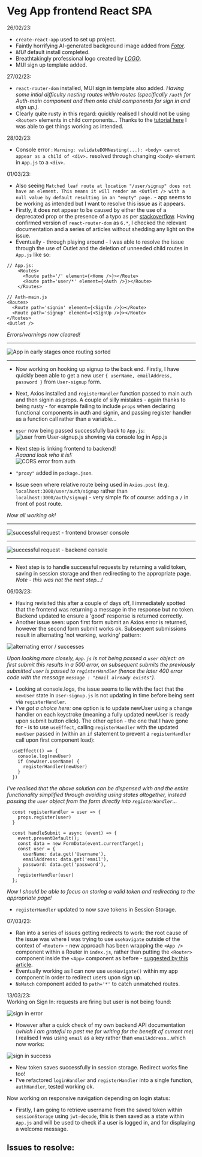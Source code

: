 # Veg App frontend React SPA        

26/02/23:       
- `create-react-app` used to set up project.        
- Faintly horrifying AI-generated background image added from [_Fotor_](http://fotor.com/).            
- _MUI_ default install completed.      
- Breathtakingly professional logo created by [_LOGO_](https://app.logo.com/).     
- MUI sign up template added.       

27/02/23:       
- `react-router-dom` installed, MUI sign in template also added. _Having some intial difficulty nesting routes within routes (specifically `/auth` for Auth-main component and then onto child components for sign in and sign up.)_.       
- Clearly quite rusty in this regard: quickly realised I should not be using `<Router>` elements in child components... Thanks to the [tutorial here](https://dev.to/tywenk/how-to-use-nested-routes-in-react-router-6-4jhd) I was able to get things working as intended.      

28/02/23:       
- Console error : `Warning: validateDOMNesting(...): <body> cannot appear as a child of <div>.` resolved through changing `<body>` element in `App.js` to a `<div>`.        

01/03/23:       
- Also seeing `Matched leaf route at location "/user/signup" does not have an element. This means it will render an <Outlet /> with a null value by default resulting in an "empty" page.` - app seems to be working as intended but I want to resolve this issue as it appears.      
- Firstly, it does not appear to be caused by either the use of a deprecated prop or the presence of a typo as per [stackoverflow](https://stackoverflow.com/questions/69854011/matched-leaf-route-at-location-does-not-have-an-element). Having confirmed version of `react-router-dom` as `6.*`, I checked the relevant documentation and a series of articles without shedding any light on the issue.       
- Eventually - through playing around - I was able to resolve the issue through the use of Outlet and the deletion of unneeded child routes in `App.js` like so:     

```
// App.js:
    <Routes>
      <Route path='/' element={<Home />}></Route>
      <Route path='user/*' element={<Auth />}></Route>
    </Routes>
```     

```
// Auth-main.js
<Routes>
  <Route path='signin' element={<SignIn />}></Route>
  <Route path='signup' element={<SignUp />}></Route>
</Routes>
<Outlet />
```     

_Errors/warnings now cleared!_      

--- 

![App in early stages once routing sorted](public/readme/screenshot010323.png)       

---     

- Now working on hooking up signup to the back end. Firstly, I have quickly been able to get a new user `{ userName, emailAddress, password }` from `User-signup` form.     
- Next, Axios installed and `registerHandler` function passed to main auth and then signin as props. A couple of silly mistakes - again thanks to being rusty - for example failing to include `props` when declaring functional components in auth and signin, and passing register handler as a function call rather than a variable...       
- `user` now being passed successfully back to `App.js`:        
![user from User-signup.js showing via console log in App.js](./public/readme/userpassed.png)       

- Next step is linking frontend to backend!     
_Aaaand look who it is!:_     
![CORS error from auth](./public/readme/corserrorauth.png)      

- `"proxy"` added in `package.json`.        
- Issue seen where relative route being used in `Axios.post` (e.g. `localhost:3000/user/auth/signup` rather than `localhost:3000/auth/signup`) - very simple fix of course: adding a `/` in front of post route.       


_Now all working ok!_       

---     
![successful request - frontend browser console](./public/readme/signupsent.png)        

---     

![successful request - backend console](./public/readme/signup200.png)      

---     

- Next step is to handle successful requests by returning a valid token, saving in session storage and then redirecting to the appropriate page. 
    _Note - this was not the next step...!_               

06/03/23:       
- Having revisited this after a couple of days off, I immediately spotted that the frontend was returning a message in the response but no token. Backend updated to ensure a 'good' response is returned correctly.        
- Another issue seen: upon first form submit an Axios error is returned, however the second form submit works ok. Subsequent submissions result in alternating 'not working, working' pattern:      

![alternating error / successes](./public/readme/usernotbeingpassed.png)        

_Upon looking more closely, `App.js` is not being passed a `user` object: on first submit this results in a 500 error, on subsequent submits the previously submitted `user` is passed to `registerHandler` (hence the later 400 error code with the message `message : "Email already exists"`)._      

- Looking at console.logs, the issue seems to lie with the fact that the `newUser` state in `User-signup.js` is not updating in time before being sent via `registerHandler`.       
- _I've got a choice here:_ one option is to update newUser using a change handler on each keystroke (meaning a fully updated newUser is ready upon submit button click). The other option - the one that I have gone for - is to use `useEffect`, calling `registerHandler` with the updated `newUser` passed in (within an `if` statement to prevent a `registerHandler` call upon first component load):     

```
  useEffect(() => {
    console.log(newUser)
    if (newUser.userName) {
      registerHandler(newUser)
    }
  })
```

_I've realised that the above solution can be dispensed with and the entire functionality simplified through avoiding using states altogether, instead passing the `user` object from the form directly into `registerHandler`..._

```
  const registerHandler = user => {
    props.register(user)
  }

  const handleSubmit = async (event) => {
    event.preventDefault();
    const data = new FormData(event.currentTarget);
    const user = {
      userName: data.get('Username'),
      emailAddress: data.get('email'),
      password: data.get('password'),
    }
    registerHandler(user)
  };
```     

_Now I should be able to focus on storing a valid token and redirecting to the appropriate page!_       

- `registerHandler` updated to now save tokens in Session Storage.      

07/03/23:       
- Ran into a series of issues getting redirects to work: the root cause of the issue was where I was trying to use `useNavigate` outside of the context of `<Router>` - new approach has been wrapping the `<App />` component within a Router in `index.js`, rather than putting the `<Router>` component inside the `<App>` component as before - [suggested by this article](https://bobbyhadz.com/blog/react-usenavigate-may-be-used-only-in-context-of-router).        
- Eventually working as I can now use `useNavigate()` within my app component in order to redirect users upon sign up.      
- `NoMatch` component added to `path='*'` to catch unmatched routes.        

13/03/23:     
Working on Sign In: requests are firing but user is not being found:    

![sign in error](./public/readme/signin-issue.png)

- However after a quick check of my own backend API documentation (_which I am grateful to past me for writing for the benefit of current me_) I realised I was using `email` as a key rather than `emailAddress`...which now works:    

![sign in success](./public/readme/signin-success.png)    

- New token saves successfully in session storage. Redirect works fine too!
- I've refactored `loginHandler` and `registerHandler` into a single function, `authHandler`, tested working ok.    

Now working on responsive navigation depending on login status:   

- Firstly, I am going to retrieve username from the saved token within `sessionStorage` using `jwt-decode`, this is then saved as a state within `App.js` and will be used to check if a user is logged in, and for displaying a welcome message.   


## Issues to resolve:   